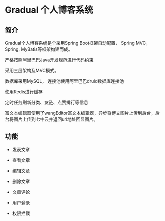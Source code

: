 # Gradual 个人博客系统

## 简介

Gradual个人博客系统是个采用Spring Boot框架自动配置， Spring MVC，Spring, MyBatis等框架构建而成。 

严格按照阿里巴巴Java开发规范进行代码约束

采用三层架构及MVC模式。

数据库采用MySQL， 连接池使用阿里巴巴druid数据库连接池

使用Redis进行缓存

定时任务刷新分类、友链、点赞排行等信息

富文本编辑器使用了wangEditor富文本编辑器，异步将博文图片上传到后台，后台将图片上传到七牛云并返回url地址回显图片。



## 功能

- 发表文章
- 查看文章

- 编辑文章
- 删除文章
- 文章评论
- 用户登录
- 权限拦截

